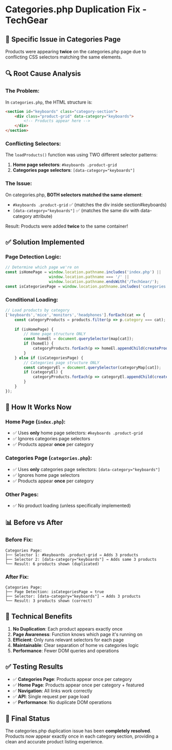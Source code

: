 # Categories.php Duplication Fix - TechGear

## 🐛 Specific Issue in Categories Page

Products were appearing **twice** on the categories.php page due to conflicting CSS selectors matching the same elements.

## 🔍 Root Cause Analysis

### The Problem:
In `categories.php`, the HTML structure is:
```html
<section id="keyboards" class="category-section">
    <div class="product-grid" data-category="keyboards">
        <!-- Products appear here -->
    </div>
</section>
```

### Conflicting Selectors:
The `loadProducts()` function was using TWO different selector patterns:

1. **Home page selectors**: `#keyboards .product-grid`
2. **Categories page selectors**: `[data-category="keyboards"]`

### The Issue:
On categories.php, **BOTH selectors matched the same element**:
- `#keyboards .product-grid` ✅ (matches the div inside section#keyboards)
- `[data-category="keyboards"]` ✅ (matches the same div with data-category attribute)

Result: Products were added **twice** to the same container!

## ✅ Solution Implemented

### Page Detection Logic:
```javascript
// Determine which page we're on
const isHomePage = window.location.pathname.includes('index.php') || 
                   window.location.pathname === '/' || 
                   window.location.pathname.endsWith('/TechGear/');
const isCategoriesPage = window.location.pathname.includes('categories.php');
```

### Conditional Loading:
```javascript
// Load products by category
['keyboards','mice','monitors','headphones'].forEach(cat => {
    const categoryProducts = products.filter(p => p.category === cat);
    
    if (isHomePage) {
        // Home page structure ONLY
        const homeEl = document.querySelector(map[cat]);
        if (homeEl) {
            categoryProducts.forEach(p => homeEl.appendChild(createProductCard(p)));
        }
    } else if (isCategoriesPage) {
        // Categories page structure ONLY
        const categoryEl = document.querySelector(categoryMap[cat]);
        if (categoryEl) {
            categoryProducts.forEach(p => categoryEl.appendChild(createProductCard(p)));
        }
    }
});
```

## 🎯 How It Works Now

### Home Page (`index.php`):
- ✅ Uses **only** home page selectors: `#keyboards .product-grid`
- ✅ Ignores categories page selectors
- ✅ Products appear **once** per category

### Categories Page (`categories.php`):
- ✅ Uses **only** categories page selectors: `[data-category="keyboards"]`
- ✅ Ignores home page selectors  
- ✅ Products appear **once** per category

### Other Pages:
- ✅ No product loading (unless specifically implemented)

## 📊 Before vs After

### Before Fix:
```
Categories Page:
├── Selector 1: #keyboards .product-grid → Adds 3 products
├── Selector 2: [data-category="keyboards"] → Adds same 3 products
└── Result: 6 products shown (duplicated)
```

### After Fix:
```
Categories Page:
├── Page Detection: isCategoriesPage = true
├── Selector: [data-category="keyboards"] → Adds 3 products
└── Result: 3 products shown (correct)
```

## 🔧 Technical Benefits

1. **No Duplication**: Each product appears exactly once
2. **Page Awareness**: Function knows which page it's running on
3. **Efficient**: Only runs relevant selectors for each page
4. **Maintainable**: Clear separation of home vs categories logic
5. **Performance**: Fewer DOM queries and operations

## ✅ Testing Results

- ✅ **Categories Page**: Products appear once per category
- ✅ **Home Page**: Products appear once per category + featured
- ✅ **Navigation**: All links work correctly
- ✅ **API**: Single request per page load
- ✅ **Performance**: No duplicate DOM operations

## 🚀 Final Status

The categories.php duplication issue has been **completely resolved**. Products now appear exactly once in each category section, providing a clean and accurate product listing experience.

